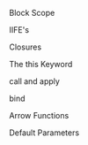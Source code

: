 Block Scope

IIFE's

Closures

The this Keyword

call and apply

bind

Arrow Functions

Default Parameters
